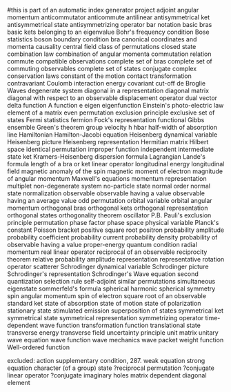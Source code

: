 #this is part of an automatic index generator project
adjoint
angular momentum
anticommutator
anticommute
antilinear
antisymmetrical ket
antisymmetrical state
antisymmetrizing operator
bar notation
basic bras
basic kets
belonging to an eigenvalue
Bohr's frequency condition
Bose statistics
boson
boundary condition
bra
canonical coordinates and momenta
causality
central field
class of permutations
closed state
combination law
combination of angular momenta
commutation relation
commute
compatible observations
complete set of bras
complete set of commuting observables
complete set of states
conjugate complex
conservation laws
constant of the motion
contact transformation
contravariant
Coulomb interaction energy
covariant
cut-off
de Broglie Waves
degenerate system
diagonal in a representation
diagonal matrix
diagonal with respect to an observable
displacement operator
dual vector
delta function
A function
e
eigen
eigenfunction
Einstein's photo-electric law
element of a matrix
even permutation
exclusion principle
exclusive set of states
Fermi statistics
fermion
Fock's representation
functional
Gibbs ensemble
Green's theorem
group velocity
h
hbar
half-width of absorption line
Hamiltonian
Hamilton-Jacobi equation
Heisenberg dynamical variable
Heisenberg picture
Heisenberg representation
Hermitian matrix
Hilbert space
identical permutation
improper function
independent
intermediate state
ket
Kramers-Heisenberg dispersion formula
Lagrangian
Lande's formula
length of a bra or ket
linear operator
longitudinal energy
longitudinal field
magnetic anomaly of the spin
magnetic moment of electron
magnitude of angular momentum
Maxwell's equations
momentum representation
multiplet
non-degenerate system
no-particle state
normal order
normal state
normalization
observable
observable having a value
observable having an average value
odd permutation
orbital variable
orbital angular momentum
orthogonal bras
orthogonal kets
orthogonal representation
orthogonal states
orthogonality theorem
oscillator
P.B.
Pauli's exclusion principle
permutation
phase factor
phase space
physical variable
Planck's constant
Poisson bracket
positive square root
positron
probability amplitude
probability coefficient
probability current
probability density
probability of observable having a value
proper-energy
quantum condition
radial momentum
real linear operator
reciprocal of an observable
reciprocity theorem
relative probability amplitude
representation
representative
rotation operator
scatterer
Schrodinger dynamical variable
Schrodinger picture
Schrodinger's representation
Schrodinger's Wave equation
second quantization
selection rule
self-adjoint
similar permutations
simultaneous eigenstate
sommerfeld's formula
spherical harmonic
spherical symmetry
spin angular momentum
spin of electron
square root of an observable
standard ket
state of absorption
state of motion
state of polarization
stationary state
stimulated emission
superposition of states
symmetrical ket
symmetrical state
symmetrical representation
symmetrizing operator
time-dependent wave function
transformation function
translational state
transverse energy
transverse field
uncertainty principle
unit matrix
unitary
wave equation
wave function
wave mechanics
wave packet
weight function
Well-ordered function

excluded:
action
supplementary condition, 287.
weak equation
strong equation
character (of a group)
state
?reciprocal permutation
?conjugate linear operator
?conjugate imaginary
holes
matrix
dependent
diagonal element

